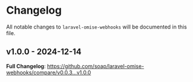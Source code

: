 # Changelog

All notable changes to `laravel-omise-webhooks` will be documented in this file.

## v1.0.0 - 2024-12-14

**Full Changelog**: https://github.com/soap/laravel-omise-webhooks/compare/v0.0.3...v1.0.0
